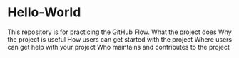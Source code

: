 # Hello-World
This repository is for practicing the GitHub Flow.
What the project does
Why the project is useful
How users can get started with the project
Where users can get help with your project
Who maintains and contributes to the project
